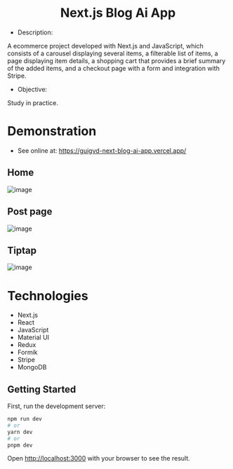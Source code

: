 <h1 align="center">Next.js Blog Ai App</h1> 

- Description:

A ecommerce project developed with Next.js and JavaScript, which consists of a carousel displaying several items, a filterable list of items, a page displaying item details, a shopping cart that provides a brief summary of the added items, and a checkout page with a form and integration with Stripe.

- Objective:

Study in practice.

# Demonstration
- See online at: https://guigvd-next-blog-ai-app.vercel.app/

## Home
![image](https://github.com/guigvd/next-blog-ai-app/assets/100156111/a642a46c-c3ed-47f1-a122-fd70518882cc)

## Post page
![image](https://github.com/guigvd/next-blog-ai-app/assets/100156111/087d2897-af6b-4838-acf6-bd23313af219)

## Tiptap
![image](https://github.com/guigvd/next-blog-ai-app/assets/100156111/af5da588-827e-4a21-b28d-550fd448b0ce)


# Technologies

- Next.js
- React
- JavaScript
- Material UI
- Redux
- Formik
- Stripe
- MongoDB

##


## Getting Started

First, run the development server:

```bash
npm run dev
# or
yarn dev
# or
pnpm dev
```

Open [http://localhost:3000](http://localhost:3000) with your browser to see the result.
